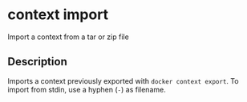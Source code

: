 # context import

<!---MARKER_GEN_START-->
Import a context from a tar or zip file


<!---MARKER_GEN_END-->

## Description

Imports a context previously exported with `docker context export`. To import
from stdin, use a hyphen (`-`) as filename.
